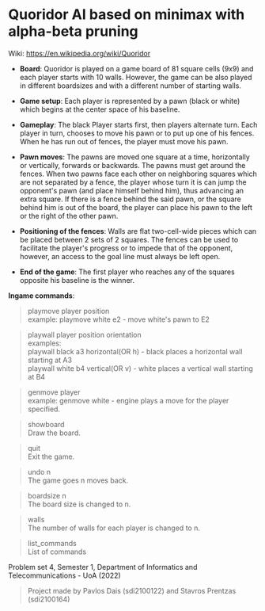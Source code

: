 # Quoridor AI based on minimax with alpha-beta pruning

Wiki: https://en.wikipedia.org/wiki/Quoridor

* **Board**:
Quoridor is played on a game board of 81 square cells (9x9) and each player starts with 10 walls. However, the game can be also played in different boardsizes and with a different number of starting walls.

* **Game setup**:
Each player is represented by a pawn (black or white) which begins at the center space of his baseline.

* **Gameplay**:
The black Player starts first, then players alternate turn. Each player in turn, chooses to move his pawn or to put up one of his fences. When he has run out of fences, the player must move his pawn.

* **Pawn moves**:
The pawns are moved one square at a time, horizontally or vertically, forwards or backwards. The pawns must get around the fences. When two pawns face each other on neighboring squares which are not separated by a fence, the player whose turn it is can jump the opponent's pawn (and place himself behind him), thus advancing an extra square. If there is a fence behind the said pawn, or the square behind him is out of the board, the player can place his pawn to the left or the right of the other pawn.

* **Positioning of the fences**:
Walls are flat two-cell-wide pieces which can be placed between 2 sets of 2 squares. The fences can be used to facilitate the player's progress or to impede that of the opponent, however, an access to the goal line must always be left open.

* **End of the game**:
The first player who reaches any of the squares opposite his baseline is the winner.

**Ingame commands**:
> playmove player position <br />
  example: playmove white e2 - move white's pawn to E2
  
> playwall player position orientation <br />
  examples:<br />
  playwall black a3 horizontal(OR h) - black places a horizontal wall starting at A3 <br />
  playwall white b4 vertical(OR v) - white places a vertical wall starting at B4 <br />
  
> genmove player <br />
  example: genmove white - engine plays a move for the player specified.
 
> showboard <br />
  Draw the board.
  
> quit <br />
  Exit the game.
  
> undo n <br />
  The game goes n moves back.
  
> boardsize n <br />
  The board size is changed to n.
  
> walls <br />
  The number of walls for each player is changed to n.
  
> list_commands <br />
  List of commands

Problem set 4, Semester 1, Department of Informatics and Telecommunications - UoA (2022)
> Project made by Pavlos Dais (sdi2100122) and Stavros Prentzas (sdi2100164)
